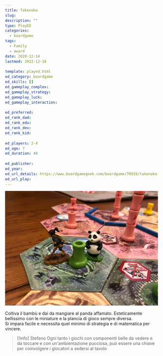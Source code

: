 ```yaml
---
title: Takenoko
slug: 
description: ""
type: PlayED
categories:
  - boardgame
tags:
  - Family
  - award
date: 2020-12-14
lastmod: 2022-12-18

template: played.html
ed_category: boardgame
ed_skills: []
ed_gameplay_complex: 
ed_gameplay_strategy: 
ed_gameplay_luck: 
ed_gameplay_interaction: 

ed_preferred: 
ed_rank_dad: 
ed_rank_edu: 
ed_rank_dev: 
ed_rank_kid: 

ed_players: 2-4
ed_age: 7
ed_duration: 40

ed_publisher: 
ed_year: 
ed_url_details: https://www.boardgamegeek.com/boardgame/70919/takenoko
ed_url_play: 
---
```


![](../../assets/img/played/boardgame/takenoko.webp)

Coltiva il bambù e dai da mangiare al panda affamato.
Esteticamente bellissimo con le miniature e la plancia di gioco sempre diversa.  
Si impara facile e necessita quel minimo di strategia e di matematica per vincere.

> [!info] Stefano
> Ogni tanto i giochi con componenti belle da vedere e da toccare e con un'ambientazione pucciosa, può essere una chiave per coinvolgere i giocatori a sedersi al tavolo
